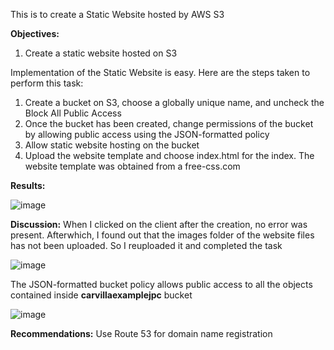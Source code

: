 This is to create a Static Website hosted by AWS S3

**Objectives:**
  1. Create a static website hosted on S3

Implementation of the Static Website is easy. Here are the steps taken to perform this task:
  1. Create a bucket on S3, choose a globally unique name, and uncheck the Block All Public Access
  2. Once the bucket has been created, change permissions of the bucket by allowing public access using the JSON-formatted policy
  3. Allow static website hosting on the bucket
  4. Upload the website template and choose index.html for the index. The website template was obtained from a free-css.com

     
**Results:**

![image](https://github.com/JayPhantom/AWS-Cloud-Portfolio/assets/109772529/1b60717a-85ef-42c0-bc77-91b971ad8bc3)


**Discussion:**
When I clicked on the client after the creation, no error was present. Afterwhich, I found out that the images folder of the website files has not been uploaded. So I reuploaded it and completed the task

![image](https://github.com/JayPhantom/AWS-Cloud-Portfolio/assets/109772529/4120c039-7146-49e2-96ab-6d5f8d476b81)


The JSON-formatted bucket policy allows public access to all the objects contained inside **carvillaexamplejpc** bucket 

![image](https://github.com/JayPhantom/AWS-Cloud-Portfolio/assets/109772529/487aa54c-9640-41b9-a1be-d65135a0746e)

**Recommendations:**
Use Route 53 for domain name registration
